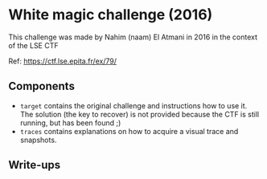 # White magic challenge (2016)

This challenge was made by Nahim (naam) El Atmani in 2016 in the context of the LSE CTF

Ref: https://ctf.lse.epita.fr/ex/79/

Components
----------

* `target` contains the original challenge and instructions how to use it.
  The solution (the key to recover) is not provided because the CTF is still running, but has been found ;)
* `traces` contains explanations on how to acquire a visual trace and snapshots.

Write-ups
---------

